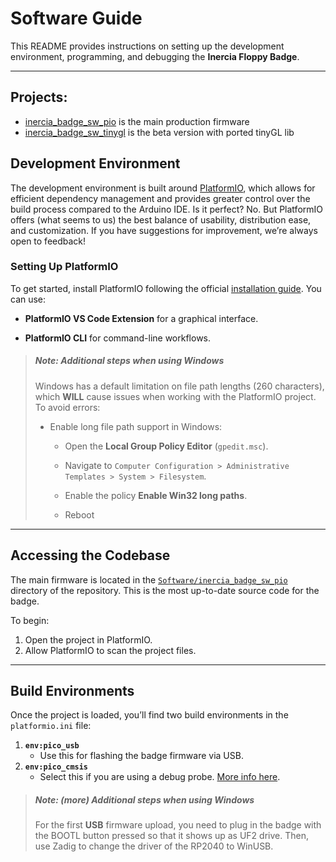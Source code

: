 # Software Guide

This README provides instructions on setting up the development environment, programming, and debugging the **Inercia Floppy Badge**.

------

## Projects:

- [inercia_badge_sw_pio](https://github.com/afonsus1997/Inercia-floppy-badge/tree/main/Software/inercia_badge_sw_pio) is the main production firmware
- [inercia_badge_sw_tinygl](https://github.com/afonsus1997/Inercia-floppy-badge/tree/main/Software/inercia_badge_sw_tinygl) is the beta version with ported tinyGL lib

## Development Environment

The development environment is built around [PlatformIO](https://platformio.org), which allows for efficient dependency management and provides greater control over the build process compared to the Arduino IDE. Is it perfect? No. But PlatformIO offers (what seems to us) the best balance of usability, distribution ease, and customization. If you have suggestions for improvement, we’re always open to feedback!

### Setting Up PlatformIO

To get started, install PlatformIO following the official [installation guide](https://platformio.org/install/). You can use:

- **PlatformIO VS Code Extension** for a graphical interface.

- **PlatformIO CLI** for command-line workflows.

> ##### Note: Additional steps when using Windows
> Windows has a default limitation on file path lengths (260 characters), which **WILL** cause issues when working with the PlatformIO project. To avoid errors:
>
> - Enable long file path support in Windows:
>
>   - Open the **Local Group Policy Editor** (`gpedit.msc`).
>
>   - Navigate to `Computer Configuration > Administrative Templates > System > Filesystem`.
>
>   - Enable the policy **Enable Win32 long paths**.
>
>   - Reboot

------

## Accessing the Codebase

The main firmware is located in the [`Software/inercia_badge_sw_pio`](https://github.com/afonsus1997/Inercia-floppy-badge/tree/main/Software/inercia_badge_sw_pio) directory of the repository. This is the most up-to-date source code for the badge.

To begin:

1. Open the project in PlatformIO.
2. Allow PlatformIO to scan the project files.

------

## Build Environments

Once the project is loaded, you’ll find two build environments in the `platformio.ini` file:

1. **`env:pico_usb`**
   - Use this for flashing the badge firmware via USB.
2. **`env:pico_cmsis`**
   - Select this if you are using a debug probe. [More info here](#).

> ##### Note: (more) Additional steps when using Windows
> For the first **USB** firmware upload, you need to plug in the badge with the BOOTL button pressed so that it shows up as UF2 drive.
> Then, use Zadig to change the driver of the RP2040 to WinUSB.
